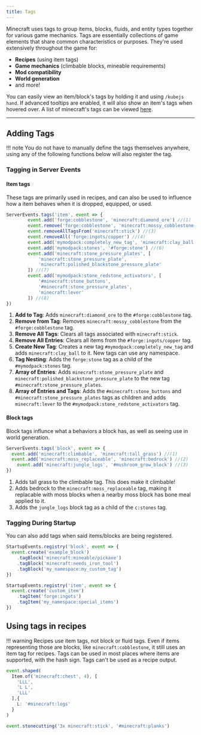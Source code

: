 ```yaml
---
title: Tags
---
```


Minecraft uses tags to group items, blocks, fluids, and entity types together for various game mechanics. Tags are essentially collections of game elements that share common characteristics or purposes. They're used extensively throughout the game for: 

- **Recipes** (using item tags)
- **Game mechanics** (climbable blocks, mineable requirements)
- **Mod compatibility**
- **World generation**
- and more!

You can easily view an item/block's tags by holding it and using `/kubejs hand`. If advanced tooltips are enabled, it will also show an item's tags when hovered over. A list of minecraft's tags can be viewed [here](https://minecraft.wiki/w/Tag_(Java_Edition)#List_of_tag_types).

---
## Adding Tags
!!! note
    You do not have to manually define the tags themselves anywhere, using any of the following functions below will also register the tag.
### Tagging in Server Events
#### Item tags 
These tags are primarily used in recipes, and can also be used to influence how a item behaves when it is dropped, equipped, or used. 
```javascript
ServerEvents.tags('item', event => {
        event.add('forge:cobblestone', 'minecraft:diamond_ore') //(1)
        event.remove('forge:cobblestone', 'minecraft:mossy_cobblestone') //(2)
        event.removeAllTagsFrom('minecraft:stick') //(3)
        event.removeAll('forge:ingots/copper') //(4)
        event.add('mymodpack:completely_new_tag', 'minecraft:clay_ball') //(5)
        event.add('mymodpack:stones', '#forge:stone') //(6)
        event.add('minecraft:stone_pressure_plates', [
            'minecraft:stone_pressure_plate',
            'minecraft:polished_blackstone_pressure_plate'
        ]) //(7)
        event.add('mymodpack:stone_redstone_activators', [
            '#minecraft:stone_buttons',
            '#minecraft:stone_pressure_plates',
            'minecraft:lever'
        ]) //(8)
})
```

1. **Add to Tag**: Adds `minecraft:diamond_ore` to the `#forge:cobblestone` tag.  
2. **Remove from Tag**: Removes `minecraft:mossy_cobblestone` from the `#forge:cobblestone` tag.  
3. **Remove All Tags**: Clears all tags associated with `minecraft:stick`.  
4. **Remove All Entries**: Clears all items from the `#forge:ingots/copper` tag.  
5. **Create New Tag**: Creates a new tag `#mymodpack:completely_new_tag` and adds `minecraft:clay_ball` to it. New tags can use any namespace.
6. **Tag Nesting**: Adds the `forge:stone` tag as a child of the `#mymodpack:stones` tag.
7. **Array of Entries**: Adds `minecraft:stone_pressure_plate` and `minecraft:polished_blackstone_pressure_plate` to the new tag `#minecraft:stone_pressure_plates`.
8. **Array of Entries and Tags**: Adds the `#minecraft:stone_buttons` and `#minecraft:stone_pressure_plates` tags as children and adds `minecraft:lever` to the `#mymodpack:stone_redstone_activators` tag.

#### Block tags
Block tags influnce what a behaviors a block has, as well as seeing use in world generation.
```js
ServerEvents.tags('block', event => {
  event.add('minecraft:climbable', 'minecraft:tall_grass') //(1)
  event.add('minecraft:moss_replaceable', 'minecraft:bedrock') //(2)
    event.add('minecraft:jungle_logs', '#mushroom_grow_block') //(3)
})
```

1. Adds tall grass to the climbable tag. This does make it climbable!
2. Adds bedrock to the `minecraft:moss_replaceable` tag, making it replacable with moss blocks when a nearby moss block has bone meal applied to it. 
3. Adds the `jungle_logs` block tag as a child of the `c:stones` tag. 

### Tagging During Startup 
You can also add tags when said items/blocks are being registered.
```javascript
StartupEvents.registry('block', event => {
  event.create('example_block')
    .tagBlock('minecraft:mineable/pickaxe')
    .tagBlock('minecraft:needs_iron_tool')
    .tagBlock('my_namespace:my_custom_tag')
})

StartupEvents.registry('item', event => {
  event.create('custom_item')
    .tagItem('forge:ingots')
    .tagItem('my_namespace:special_items')
})
```

## Using tags in recipes
!!! warning
    Recipes use item tags, not block or fluid tags. Even if items representing those are blocks, like `minecraft:cobblestone`, it still uses an item tag for recipes.
Tags can be used in most places where items are supported, with the hash sign. Tags can't be used as a recipe output.

```js
event.shaped(
  Item.of('minecraft:chest', 4), [
    'LLL',
    'L L', 
    'LLL'
  ],{
    L: '#minecraft:logs'
  }
)

event.stonecutting('3x minecraft:stick', '#minecraft:planks')

```

